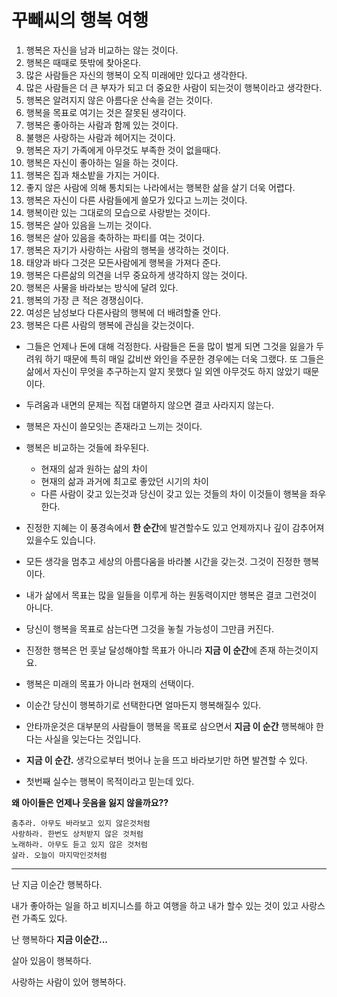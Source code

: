 # 꾸빼씨의 행복 여행

1. 행복은 자신을 남과 비교하는 않는 것이다.
1. 행복은 때때로 뜻밖에 찾아온다.
1. 많은 사람들은 자신의 행복이 오직 미래에만 있다고 생각한다.
1. 많은 사람들은 더 큰 부자가 되고 더 중요한 사람이 되는것이 행복이라고 생각한다.
1. 행복은 알려지지 않은 아름다운 산속을 걷는 것이다.
1. 행복을 목표로 여기는 것은 잘못된 생각이다.
1. 행복은 좋아하는 사람과 함께 있는 것이다.
1. 불행은 사랑하는 사람과 헤어지는 것이다.
1. 행복은 자기 가족에게 아무것도 부족한 것이 없을때다.
1. 행복은 자신이 좋아하는 일을 하는 것이다.
1. 행복은 집과 채소밭을 가지는 거이다.
1. 좋지 않은 사람에 의해 통치되는 나라에서는 행복한 삶을 살기 더욱 어렵다.
1. 행복은 자신이 다른 사람들에게 쓸모가 있다고 느끼는 것이다.
1. 행복이란 있는 그대로의 모습으로 사랑받는 것이다.
1. 행복은 살아 있음을 느끼는 것이다.
1. 행복은 살아 있음을 축하하는 파티를 여는 것이다.
1. 행복은 자기가 사랑하는 사람의 행복을 생각하는 것이다.
1. 태양과 바다 그것은 모든사람에게 행복을 가져다 준다.
1. 행복은 다른삶의 의견을 너무 중요하게 생각하지 않는 것이다.
1. 행복은 사물을 바라보는 방식에 달려 있다.
1. 행복의 가장 큰 적은 경쟁심이다.
1. 여성은 남성보다 다른사람의 행복에 더 배려할줄 안다.
1. 행복은 다른 사람의 행복에 관심을 갖는것이다.

- 그들은 언제나 돈에 대해 걱정한다. 사람들은 돈을 많이 벌게 되면 그것을 잃을가 두려워 하기 때문에 특히 매일 값비싼 와인을 주문한 경우에는 더욱 그랬다. 또 그들은 삶에서 자신이 무엇을 추구하는지 알지 못했다 일 외엔 아무것도 하지 않았기 때문이다.
- 두려움과 내면의 문제는 직접 대몉하지 않으면 결코 사라지지 않는다.
- 행복은 자신이 쓸모잇는 존재라고 느끼는 것이다.
- 행복은 비교하는 것들에 좌우된다.

  - 현재의 삶과 원하는 삶의 차이
  - 현재의 삶과 과거에 최고로 좋았던 시기의 차이
  - 다른 사람이 갖고 있는것과 당신이 갖고 있는 것들의 차이
    이것들이 행복을 좌우한다.

- 진정한 지혜는 이 풍경속에서 **한 순간**에 발견할수도 있고 언제까지나 깊이 감추어져 있을수도 있습니다.
- 모든 생각을 멈추고 세상의 아름다움을 바라볼 시간을 갖는것. 그것이 진정한 행복이다.
- 내가 삶에서 목표는 많을 일들을 이루게 하는 원동력이지만 행복은 결코 그런것이 아니다.
- 당신이 행복을 목표로 삼는다면 그것을 놓칠 가능성이 그만큼 커진다.
- 진정한 행복은 먼 훗날 달성해야할 목표가 아니라 **지금 이 순간**에 존재 하는것이지요.
- 행복은 미래의 목표가 아니라 현재의 선택이다.
- 이순간 당신이 행복하기로 선택한다면 얼마든지 행복해질수 있다.
- 안타까운것은 대부분의 사람들이 행복을 목표로 삼으면서 **지금 이 순간** 행복해야 한다는 사실을 잊는다는 것입니다.
- **지금 이 순간.** 생각으로부터 벗어나 눈을 뜨고 바라보기만 하면 발견할 수 있다.

- 첫번째 실수는 행복이 목적이라고 믿는데 있다.

**왜 아이들은 언제나 웃음을 잃지 않을까요??**

```text
춤추라. 아무도 바라보고 있지 않은것처럼
사랑하라. 한번도 상처받지 않은 것처럼
노래하라. 아무도 듣고 있지 않은 것처럼
살라. 오늘이 마지막인것처럼
```

---

난 지금 이순간 행복하다.

내가 좋아하는 일을 하고 비지니스를 하고 여행을 하고 내가 할수 있는 것이 있고 사랑스런 가족도 있다.

난 행복하다 **지금 이순간...**

살아 있음이 행복하다.

사랑하는 사람이 있어 행복하다.

